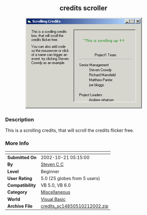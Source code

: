 ﻿<div align="center">

## credits scroller

<img src="PIC200210211643136775.gif">
</div>

### Description

This is a scrolling credits, that will scroll the credits flicker free.
 
### More Info
 


<span>             |<span>
---                |---
**Submitted On**   |2002-10-21 05:15:00
**By**             |[Steven C C](https://github.com/Planet-Source-Code/PSCIndex/blob/master/ByAuthor/steven-c-c.md)
**Level**          |Beginner
**User Rating**    |5.0 (25 globes from 5 users)
**Compatibility**  |VB 5\.0, VB 6\.0
**Category**       |[Miscellaneous](https://github.com/Planet-Source-Code/PSCIndex/blob/master/ByCategory/miscellaneous__1-1.md)
**World**          |[Visual Basic](https://github.com/Planet-Source-Code/PSCIndex/blob/master/ByWorld/visual-basic.md)
**Archive File**   |[credits\_sc14850510212002\.zip](https://github.com/Planet-Source-Code/steven-c-c-credits-scroller__1-40030/archive/master.zip)








